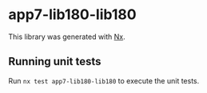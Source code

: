 # app7-lib180-lib180

This library was generated with [Nx](https://nx.dev).

## Running unit tests

Run `nx test app7-lib180-lib180` to execute the unit tests.
